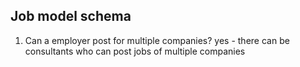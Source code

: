 ## Job model schema
1. Can a employer post for multiple companies? yes - there can be consultants who can post jobs of multiple companies
